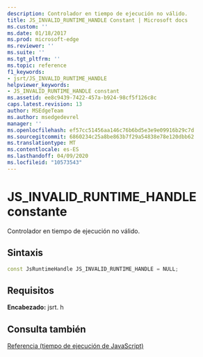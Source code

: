 ```yaml
---
description: Controlador en tiempo de ejecución no válido.
title: JS_INVALID_RUNTIME_HANDLE Constant | Microsoft docs
ms.custom: ''
ms.date: 01/18/2017
ms.prod: microsoft-edge
ms.reviewer: ''
ms.suite: ''
ms.tgt_pltfrm: ''
ms.topic: reference
f1_keywords:
- jsrt/JS_INVALID_RUNTIME_HANDLE
helpviewer_keywords:
- JS_INVALID_RUNTIME_HANDLE constant
ms.assetid: ee8c9439-7422-457a-b924-98cf5f126c8c
caps.latest.revision: 13
author: MSEdgeTeam
ms.author: msedgedevrel
manager: ''
ms.openlocfilehash: ef57cc51456aa146c76b6bd5e3e9e09916b29c7d
ms.sourcegitcommit: 6860234c25a8be863b7f29a54838e78e120dbb62
ms.translationtype: MT
ms.contentlocale: es-ES
ms.lasthandoff: 04/09/2020
ms.locfileid: "10573543"
---
```

# JS_INVALID_RUNTIME_HANDLE constante
Controlador en tiempo de ejecución no válido.  
  
## Sintaxis  
  
```cpp
const JsRuntimeHandle JS_INVALID_RUNTIME_HANDLE = NULL;  
```  
  
## Requisitos  
 **Encabezado:** jsrt. h  
  
## Consulta también  
 [Referencia (tiempo de ejecución de JavaScript)](../chakra-hosting/reference-javascript-runtime.md)